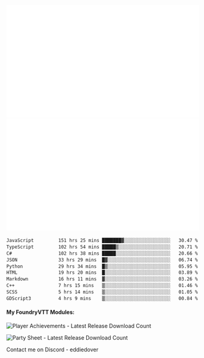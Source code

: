 
![](https://raw.githubusercontent.com/eddiedover/ghstats/master/generated/overview.svg)
![](https://raw.githubusercontent.com/eddiedover/ghstats/master/generated/languages.svg)

<!--START_SECTION:waka-->

```txt
JavaScript         151 hrs 25 mins ███████▓░░░░░░░░░░░░░░░░░   30.47 %
TypeScript         102 hrs 54 mins █████▒░░░░░░░░░░░░░░░░░░░   20.71 %
C#                 102 hrs 38 mins █████░░░░░░░░░░░░░░░░░░░░   20.66 %
JSON               33 hrs 29 mins  █▓░░░░░░░░░░░░░░░░░░░░░░░   06.74 %
Python             29 hrs 34 mins  █▒░░░░░░░░░░░░░░░░░░░░░░░   05.95 %
HTML               19 hrs 20 mins  █░░░░░░░░░░░░░░░░░░░░░░░░   03.89 %
Markdown           16 hrs 11 mins  ▓░░░░░░░░░░░░░░░░░░░░░░░░   03.26 %
C++                7 hrs 15 mins   ▒░░░░░░░░░░░░░░░░░░░░░░░░   01.46 %
SCSS               5 hrs 14 mins   ▒░░░░░░░░░░░░░░░░░░░░░░░░   01.05 %
GDScript3          4 hrs 9 mins    ▒░░░░░░░░░░░░░░░░░░░░░░░░   00.84 %
```

<!--END_SECTION:waka-->

#### My FoundryVTT Modules:

  ![Player Achievements - Latest Release Download Count](https://img.shields.io/badge/dynamic/json?label=Player%20Achievements%20-%20Downloads@latest&query=assets%5B1%5D.download_count&url=https%3A%2F%2Fapi.github.com%2Frepos%2FEddieDover%2Ffvtt-player-achievements%2Freleases%2Flatest)

  ![Party Sheet - Latest Release Download Count](https://img.shields.io/badge/dynamic/json?label=Party%20Sheet%20-%20Downloads@latest&query=assets%5B1%5D.download_count&url=https%3A%2F%2Fapi.github.com%2Frepos%2FEddieDover%2Ffvtt-party-sheet%2Freleases%2Flatest)

<a rel="me" href="https://techhub.social/@EddieDover"></a>

Contact me on Discord - eddiedover
